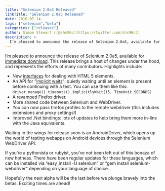 ```yaml
---
title: "Selenium 2.0a5 Released"
linkTitle: "Selenium 2.0a5 Released"
date: 2010-07-14
tags: ["selenium","beta"]
categories: ["releases"]
author: Simon Stewart ([@shs96c](https://twitter.com/shs96c))
description: >
  I’m pleased to announce the release of Selenium 2.0a5, available for immediate download.
---
```


I’m pleased to announce the release of Selenium 2.0a5, available for [immediate download](http://code.google.com/p/selenium/downloads/list). This release brings a host of changes under the hood, and represents the efforts of many contributors. Highlights include:

*   New [interfaces](http://selenium.googlecode.com/svn/trunk/docs/api/java/org/openqa/selenium/html5/package-frame.html) for dealing with HTML 5 elements.
*   An API for “[implicit waits](http://selenium.googlecode.com/svn/trunk/docs/api/java/org/openqa/selenium/WebDriver.Timeouts.html)“: quietly waiting until an element is present before continuing with a test. You can use them like this: `driver.manage().timeouts().implicitlyWait(15, TimeUnit.SECONDS)`
*   A revamped Firefox driver.
*   More shared code between Selenium and WebDriver.
*   You can now pass firefox profiles to the remote webdriver (this includes extensions and proxy settings!)
*   Improved .Net bindings: lots of updates to help bring them more in-line with the Java equivalents.

Waiting in the wings for release soon is an AndroidDriver, which opens up the world of testing webapps on Android devices through the Selenium WebDriver API.

If you’re a pythonista or rubyist, you’ve not been left out of this bonaza of new hotness. There have been regular updates for these languages, which can be installed via “easy\_install -U selenium” or “gem install selenium-webdriver” depending on your language of choice.

Hopefully the next alpha will be the last before we plunge bravely into the betas. Exciting times are ahead!